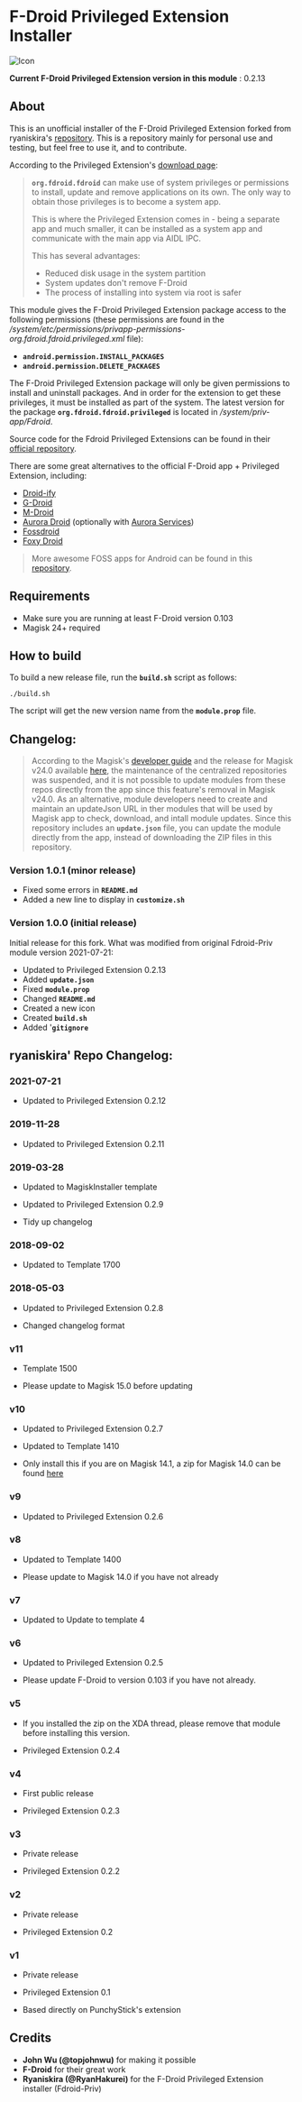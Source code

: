 # F-Droid Privileged Extension Installer

![Icon](module_icon.png)

**Current F-Droid Privileged Extension version in this module** : 0.2.13

## About

This is an unofficial installer of the F-Droid Privileged Extension forked from ryaniskira's [repository](https://github.com/Magisk-Modules-Repo/Fdroid-Priv). This is a repository mainly for personal use and testing, but feel free to use it, and to contribute.

According to the Privileged Extension's [download page](https://f-droid.org/en/packages/org.fdroid.fdroid.privileged/):

> **`org.fdroid.fdroid`** can make use of system privileges or permissions
to install, update and remove applications on its own. The only way to
obtain those privileges is to become a system app.
>
> This is where the Privileged Extension comes in - being a separate app
and much smaller, it can be installed as a system app and communicate
with the main app via AIDL IPC.
>
> This has several advantages:
>
> - Reduced disk usage in the system partition
> - System updates don't remove F-Droid
> - The process of installing into system via root is safer

This module gives the F-Droid Privileged Extension package access to the following permissions (these permissions are found in the */system/etc/permissions/privapp-permissions-org.fdroid.fdroid.privileged.xml* file):
- **`android.permission.INSTALL_PACKAGES`**
- **`android.permission.DELETE_PACKAGES`**

The F-Droid Privileged Extension package will only be given permissions to install and uninstall packages. And in order for the extension to get these privileges, it must be installed as part of the system. The latest version for the package **`org.fdroid.fdroid.privileged`** is located in */system/priv-app/Fdroid*.

Source code for the Fdroid Privileged Extensions can be found in their [official repository](https://gitlab.com/fdroid/privileged-extension).

There are some great alternatives to the official F-Droid app + Privileged Extension, including:
- [Droid-ify](https://github.com/Iamlooker/Droid-ify)
- [G-Droid](https://gitlab.com/gdroid/gdroidclient/)
- [M-Droid](https://github.com/SkyzohKey/M-Droid)
- [Aurora Droid](https://gitlab.com/AuroraOSS/auroradroid) (optionally with [Aurora Services](https://github.com/whyorean/AuroraServices))
- [Fossdroid](https://fossdroid.com/)
- [Foxy Droid](https://github.com/kitsunyan/foxy-droid)

> More awesome FOSS apps for Android can be found in this [repository](https://github.com/offa/android-foss).

## Requirements

- Make sure you are running at least F-Droid version 0.103
- Magisk 24+ required

## How to build

To build a new release file, run the **`build.sh`** script as follows:

```shell
./build.sh
```

The script will get the new version name from the **`module.prop`** file.

## Changelog:

> According to the Magisk's [developer guide](https://topjohnwu.github.io/Magisk/guides.html#magisk-modules) and the release for Magisk v24.0 available [here](https://github.com/topjohnwu/Magisk/releases/tag/v24.0), the maintenance of the centralized repositories was suspended, and it is not possible to update modules from these repos directly from the app since this feature's removal in Magisk v24.0. As an alternative, module developers need to create and maintain an updateJson URL in ther modules that will be used by Magisk app to check, download, and intall module updates. Since this repository includes an **`update.json`** file, you can update the module directly from the app, instead of downloading the ZIP files in this repository.


### Version 1.0.1 (minor release)
- Fixed some errors in **`README.md`**
- Added a new line to display in **`customize.sh`**

### Version 1.0.0 (initial release)

Initial release for this fork. What was modified from original Fdroid-Priv module version 2021-07-21:
- Updated to Privileged Extension 0.2.13
- Added **`update.json`**
- Fixed **`module.prop`**
- Changed **`README.md`**
- Created a new icon
- Created **`build.sh`**
- Added '**`gitignore`**

## ryaniskira' Repo Changelog:

### 2021-07-21

- Updated to Privileged Extension 0.2.12

### 2019-11-28

- Updated to Privileged Extension 0.2.11

### 2019-03-28

- Updated to MagiskInstaller template

- Updated to Privileged Extension 0.2.9

- Tidy up changelog

### 2018-09-02

- Updated to Template 1700

### 2018-05-03

- Updated to Privileged Extension 0.2.8

- Changed changelog format

### v11

- Template 1500

- Please update to Magisk 15.0 before updating

### v10

- Updated to Privileged Extension 0.2.7

- Updated to Template 1410

- Only install this if you are on Magisk 14.1, a zip for Magisk 14.0 can be found [here](https://www.androidfilehost.com/?fid=745849072291676800)

### v9

- Updated to Privileged Extension 0.2.6

### v8

- Updated to Template 1400

- Please update to Magisk 14.0 if you have not already

### v7

- Updated to Update to template 4

### v6

- Updated to Privileged Extension 0.2.5

- Please update F-Droid to version 0.103 if you have not already.

### v5

- If you installed the zip on the XDA thread, please remove that module before installing this version.

- Privileged Extension 0.2.4

### v4

- First public release

- Privileged Extension 0.2.3

### v3

- Private release

- Privileged Extension 0.2.2

### v2

- Private release

- Privileged Extension 0.2


### v1

- Private release

- Privileged Extension 0.1

- Based directly on PunchyStick's extension

## Credits

- **John Wu (@topjohnwu)** for making it possible
- **F-Droid** for their great work
- **Ryaniskira (@RyanHakurei)** for the F-Droid Privileged Extension installer (Fdroid-Priv)
